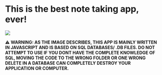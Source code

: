 # This is the best note taking app, ever! 

<img src="https://cdn.discordapp.com/attachments/763074970887913522/975650501104377876/unknown.png"></img>

⚠ **WARNING: AS THE IMAGE DESCRIBES, THIS APP IS MAINLY WRITTEN IN JAVASCRIPT AND IS BASED ON SQL DATABASES/ .DB FILES. DO NOT ATTEMPT TO USE IF YOU DONT HAVE THE COMPLETE KNOWLEDGE OF SQL, MOVING THE CODE TO THE WRONG FOLDER OR ONE WRONG DELETE IN A DATABASE CAN COMPLETELY DESTROY YOUR APPLICATION OR COMPUTER.**
